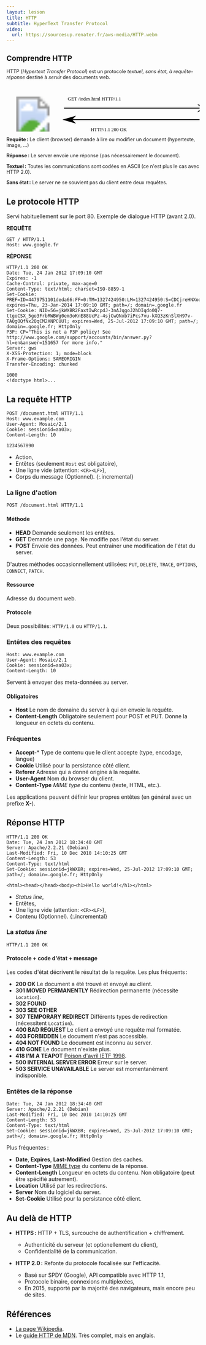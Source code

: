```yaml
---
layout: lesson
title: HTTP
subtitle: HyperText Transfer Protocol
video:
  url: https://sourcesup.renater.fr/aws-media/HTTP.webm
---
```


<section style="font-size: 90%">

## Comprendre HTTP

HTTP (*Hypertext Transfer Protocol*) est un protocole *textuel, sans
état, à requête-réponse* destiné à *servir* des documents web.

<svg style="margin:auto;display:block"
   xmlns:dc="http://purl.org/dc/elements/1.1/"
   xmlns:cc="http://creativecommons.org/ns#"
   xmlns:rdf="http://www.w3.org/1999/02/22-rdf-syntax-ns#"
   xmlns:svg="http://www.w3.org/2000/svg"
   xmlns="http://www.w3.org/2000/svg"
   xmlns:xlink="http://www.w3.org/1999/xlink"
   version="1.1"
   width="790"
   height="190">
  <defs>
    <marker
       refX="0"
       refY="0"
       orient="auto"
       id="Arrow1Lend"
       style="overflow:visible">
      <path
         d="M 0,0 5,-5 -12.5,0 5,5 0,0 z"
         transform="matrix(-0.8,0,0,-0.8,-10,0)"
         style="fill-rule:evenodd;stroke:#000000;stroke-width:1pt;marker-start:none" />
    </marker>
  </defs>
  <g>
    <image
       xlink:href="../assets/firefox.png"
       x="0" y="30"
       width="138" height="99" />
    <image
       xlink:href="../assets/server.png"
       x="530" y="20"
       width="138" height="139" />
    <image
       xlink:href="../assets/document.png"
       x="680" y="10"
       style="opacity:0.5"
       width="44" height="60" />
    <path
       d="m 150,60 380,0"
       style="fill:none;stroke:#000000;stroke-width:2;stroke-linecap:butt;stroke-linejoin:miter;stroke-miterlimit:4;stroke-opacity:1;stroke-dasharray:none;marker-end:url(#Arrow1Lend)" />
    <path
       d="m 530,90 -380,0"
       id="path4280"
       style="fill:none;stroke:#000000;stroke-width:2;stroke-linecap:butt;stroke-linejoin:miter;stroke-miterlimit:4;stroke-opacity:1;stroke-dasharray:none;marker-end:url(#Arrow1Lend)" />
    <text
       x="25" y="160"
       xml:space="preserve" >CLIENT</text>
    <text
       x="580" y="190"
       xml:space="preserve" >SERVER</text>
    <text
       x="160" y="40"
       style="font-family:mono"
       xml:space="preserve" >GET /index.html HTTP/1.1</text>
    <text
       x="220" y="120"
       style="font-family:mono"
       xml:space="preserve" >HTTP/1.1 200 OK</text>
    <text
       x="220" y="170"
       style="font-family:mono"
       xml:space="preserve" ><html>...</html></text>
    <text
       x="660" y="35"
       style="font-size:smaller"
       xml:space="preserve" >index.html</text>
  </g>
</svg>

**Requête :** Le client (browser) demande à lire ou modifier un document (hypertexte, image, ...)

**Réponse :** Le server envoie une réponse (pas nécessairement le document).

**Textuel :** Toutes les communications sont codées en ASCII (ce n'est plus le cas avec HTTP 2.0).

**Sans état :** Le server ne se souvient pas du client entre deux requêtes.

</section>
<section>

## Le protocole HTTP

Servi habituellement sur le port 80. Exemple de dialogue HTTP (avant 2.0).

**REQUÊTE**

    GET / HTTP/1.1
    Host: www.google.fr

</section>
<section>

**RÉPONSE**

    HTTP/1.1 200 OK
    Date: Tue, 24 Jan 2012 17:09:10 GMT
    Expires: -1
    Cache-Control: private, max-age=0
    Content-Type: text/html; charset=ISO-8859-1
    Set-Cookie: PREF=ID=4479751101deda66:FF=0:TM=1327424950:LM=1327424950:S=CDCjreHNXoofkoQk; expires=Thu, 23-Jan-2014 17:09:10 GMT; path=/; domain=.google.fr
    Set-Cookie: NID=56=jkWXBR2FaxtIwRcpdJ-3nAJqgoJ2hDIqdo0Q7-ttgoCSX_5go3FrbRWBWg0em3oKnE88UcPz-4sjCwQNxb7iPcs7vu-kXQ3zKnSlXH97v-TAQgOQfNx2QqCM2XNPCUUl; expires=Wed, 25-Jul-2012 17:09:10 GMT; path=/; domain=.google.fr; HttpOnly
    P3P: CP="This is not a P3P policy! See http://www.google.com/support/accounts/bin/answer.py?hl=en&answer=151657 for more info."
    Server: gws
    X-XSS-Protection: 1; mode=block
    X-Frame-Options: SAMEORIGIN
    Transfer-Encoding: chunked

    1000
    <!doctype html>...

</section>
<section>

## La requête HTTP

<pre><code><div id="http-req-req">POST /document.html HTTP/1.1
</div><div id="http-req-head">Host: www.example.com
User-Agent: Mosaic/2.1
Cookie: sessionid=aa03x;
Content-Length: 10
</div><div id="http-req-crlf">
</div><div id="http-req-body">1234567890</div></code></pre>

<style>
html[data-incremental="1"] #http-req-req {
  outline: solid thick rgba(255,0,0,0.5);
  outline-offset: -5px;
}
html[data-incremental="2"] #http-req-head {
  outline: solid thick rgba(255,0,0,0.5);
  outline-offset: -5px;
}
html[data-incremental="3"] #http-req-crlf {
  outline: solid thick rgba(255,0,0,0.5);
  outline-offset: -5px;
}
html[data-incremental="4"] #http-req-body {
  outline: solid thick rgba(255,0,0,0.5);
  outline-offset: -5px;
}
</style>


* Action,
* Entêtes (seulement `Host` est obligatoire),
* Une ligne vide (attention: `<CR><LF>`),
* Corps du message (Optionnel).
{:.incremental}


</section>
<section>

### La ligne d'action

    POST /document.html HTTP/1.1

#### Méthode

- **HEAD** Demande seulement les entêtes.
- **GET** Demande une page. Ne modifie pas l'état du server.
- **POST** Envoie des données. Peut entraîner une modification de l'état du server.

D'autres méthodes occasionnellement utilisées: `PUT`, `DELETE`,
`TRACE`, `OPTIONS`, `CONNECT`, `PATCH`.

#### Ressource

Adresse du document web.

#### Protocole

Deux possibilités: `HTTP/1.0` ou `HTTP/1.1`.

</section>
<section class="compact">

### Entêtes des requêtes

    Host: www.example.com
    User-Agent: Mosaic/2.1
    Cookie: sessionid=aa03x;
    Content-Length: 10

Servent à envoyer des meta-données au server.

#### Obligatoires

- **Host** Le nom de domaine du server à qui on envoie la requête.
- **Content-Length** Obligatoire seulement pour POST et PUT. Donne la longueur en octets du contenu.

### Fréquentes

- **Accept-*** Type de contenu que le client accepte (type, encodage, langue)
- **Cookie** Utilisé pour la persistance côté client.
- **Referer** Adresse qui a donné origine à la requête.
- **User-Agent** Nom du browser du client.
- **Content-Type** *MIME type* du contenu (texte, HTML, etc.).

Les applications peuvent définir leur propres entêtes (en général avec
un prefixe **X-**).

</section>
<section>

## Réponse HTTP

<pre><code><div id="http-res-res">HTTP/1.1 200 OK
</div><div id="http-res-head">Date: Tue, 24 Jan 2012 18:34:40 GMT
Server: Apache/2.2.21 (Debian)
Last-Modified: Fri, 10 Dec 2010 14:10:25 GMT
Content-Length: 53
Content-Type: text/html
Set-Cookie: sessionid=jkWXBR; expires=Wed, 25-Jul-2012 17:09:10 GMT; path=/; domain=.google.fr; HttpOnly
</div><div id="http-res-crlf">
</div><div id="http-res-body">&lt;html&gt;&lt;head&gt;&lt;/head&gt;&lt;body&gt;&lt;h1&gt;Hello world!&lt;/h1&gt;&lt;/html&gt;</div></code></pre>

<style>
html[data-incremental="1"] #http-res-res {
  outline: solid thick rgba(255,0,0,0.5);
  outline-offset: -5px;
}
html[data-incremental="2"] #http-res-head {
  outline: solid thick rgba(255,0,0,0.5);
  outline-offset: -5px;
}
html[data-incremental="3"] #http-res-crlf {
  outline: solid thick rgba(255,0,0,0.5);
  outline-offset: -5px;
}
html[data-incremental="4"] #http-res-body {
  outline: solid thick rgba(255,0,0,0.5);
  outline-offset: -5px;
}
</style>

* *Status line*,
* Entêtes,
* Une ligne vide (attention: `<CR><LF>`),
* Contenu (Optionnel).
{:.incremental}

</section>
<section class="compact">

### La *status line*

    HTTP/1.1 200 OK

#### Protocole + code d'état + message

Les codes d'état décrivent le résultat de la requête. Les plus fréquents :

- **200 OK** Le document a été trouvé et envoyé au client.
- **301 MOVED PERMANENTLY** Rédirection permanente (nécessite `Location`).
- **302 FOUND**
- **303 SEE OTHER**
- **307 TEMPORARY REDIRECT** Différents types de redirection (nécessitent `Location`).
- **400 BAD REQUEST** Le client a envoyé une requête mal formatée.
- **403 FORBIDDEN** Le document n'est pas accessible.
- **404 NOT FOUND** Le document est inconnu au server.
- **410 GONE** Le document n'existe plus.
- **418 I'M A TEAPOT** [Poison d'avril IETF 1998](http://tools.ietf.org/html/rfc2324).
- **500 INTERNAL SERVER ERROR** Erreur sur le server.
- **503 SERVICE UNAVAILABLE** Le server est momentanément indisponible.

</section>
<section>

### Entêtes de la réponse

    Date: Tue, 24 Jan 2012 18:34:40 GMT
    Server: Apache/2.2.21 (Debian)
    Last-Modified: Fri, 10 Dec 2010 14:10:25 GMT
    Content-Length: 53
    Content-Type: text/html
    Set-Cookie: sessionid=jkWXBR; expires=Wed, 25-Jul-2012 17:09:10 GMT; path=/; domain=.google.fr; HttpOnly

Plus fréquentes :

- **Date**, **Expires**, **Last-Modified** Gestion des caches.
- **Content-Type** [MIME type]() du contenu de la réponse.
- **Content-Length** Longueur en octets du contenu. Non obligatoire (peut être spécifié autrement).
- **Location** Utilisé par les redirections.
- **Server** Nom du logiciel du server.
- **Set-Cookie** Utilisé pour la persistance côté client.

</section>
<section>

## Au delà de HTTP

- **HTTPS :** HTTP + TLS, surcouche de authentification +
  chiffrement.
  
  - Authenticité du serveur (et optionellement du client),
  - Confidentialité de la communication.

- **HTTP 2.0 :** Refonte du protocole focalisée sur
  l'efficacité.
  
  - Basé sur SPDY (Google), API compatible avec HTTP 1.1,
  - Protocole binaire, connexions multiplexées,
  - En 2015, supporté par la majorité des navigateurs, mais encore peu
    de sites.

## Références

- [La page Wikipedia](http://fr.wikipedia.org/wiki/Hypertext_Transfer_Protocol).
- Le
  [guide HTTP de MDN](https://developer.mozilla.org/en-US/docs/Web/HTTP). Très
  complet, mais en anglais.

</section>
